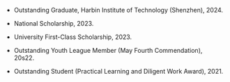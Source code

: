 - Outstanding Graduate, Harbin Institute of Technology (Shenzhen), 2024.  

- National Scholarship, 2023.  

- University First-Class Scholarship, 2023.  

- Outstanding Youth League Member (May Fourth Commendation), 20s22.  

- Outstanding Student (Practical Learning and Diligent Work Award), 2021.  
